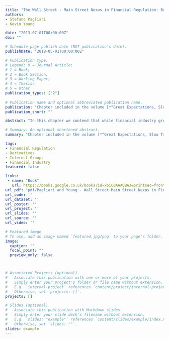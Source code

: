 ```yaml
---
title: "The Wall Street - Main Street Nexus in Financial Regulation: Business Coalitions Inside and Outside the Financial Sector in the Regulation of OTC Derivatives"
authors:
- Stefano Pagliari
- Kevin Young

date: "2013-07-01T00:00:00Z"
doi: ""

# Schedule page publish date (NOT publication's date).
publishDate: "2018-05-01T00:00:00Z"

# Publication type.
# Legend: 0 = Journal Article; 
# 1 = Book; 
# 2 = Book Section;
# 3 = Working Paper; 
# 4 = Thesis; 
# 5 = Other
publication_types: ["2"]
 
# Publication name and optional abbreviated publication name.
publication: "Chapter included in the volume [*“Great Expectations, Slow Transformations Incremental Change in Post-Crisis Regulation”*](https://books.google.co.uk/books?id=xoiCBAAAQBAJ&printsec=frontcover&source=gbs_ge_summary_r&cad=0#v=onepage&q&f=false), edited by Manuela Moschella and Eleni Tsingou, ECPR Press, 2013"
publication_short: ""

abstract: "In this chapter we contend that while financial industry groups have played an important role in shaping post-crisis regulatory reform, this influence has remained conditional on their capacity to adjust their advocacy strategies in response to the changes in the new regulatory environment triggered by the crisis. As the crisis has weakened the capacity of the financial industry groups to preserve the status quo by usual means, the capacity of financial industry to shape the content of regulatory policies has been increasingly determined by their capacity to tie their interests to those of a broader range of stakeholders outside of the financial industry."

# Summary. An optional shortened abstract.
summary: "Chapter included in the volume [*“Great Expectations, Slow Transformations Incremental Change in Post-Crisis Regulation”*](https://books.google.co.uk/books?id=xoiCBAAAQBAJ&printsec=frontcover&source=gbs_ge_summary_r&cad=0#v=onepage&q&f=false), edited by Manuela Moschella and Eleni Tsingou, ECPR Press, 2013"

tags:
- Financial Regulation
- Derivatives
- Interest Groups
- Financial Industry
featured: false

links:
 - name: "Book"
   url: https://books.google.co.uk/books?id=xoiCBAAAQBAJ&printsec=frontcover&source=gbs_ge_summary_r&cad=0#v=onepage&q&f=false
url_pdf: "pdf/Pagliari and Young - Wall Street-Main Street Nexus in Financial Regulation.pdf"
url_code: ''
url_dataset: ''
url_poster: ''
url_project: ''
url_slides: ''
url_source: ''
url_video: ''

# Featured image
# To use, add an image named `featured.jpg/png` to your page's folder. 
image:
  caption: ''
  focal_point: ""
  preview_only: false



# Associated Projects (optional).
#   Associate this publication with one or more of your projects.
#   Simply enter your project's folder or file name without extension.
#   E.g. `internal-project` references `content/project/internal-project/index.md`.
#   Otherwise, set `projects: []`.
projects: []

# Slides (optional).
#   Associate this publication with Markdown slides.
#   Simply enter your slide deck's filename without extension.
#   E.g. `slides: "example"` references `content/slides/example/index.md`.
#   Otherwise, set `slides: ""`.
slides: example 
---
```

 